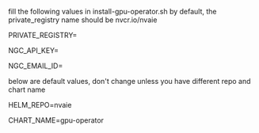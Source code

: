 fill the following values in install-gpu-operator.sh
by default, the private_registry name should be nvcr.io/nvaie

PRIVATE_REGISTRY=

NGC_API_KEY=

NGC_EMAIL_ID=

below are default values, don't change unless you have different repo and chart name

HELM_REPO=nvaie

CHART_NAME=gpu-operator
